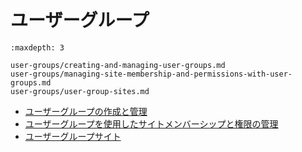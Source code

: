 # ユーザーグループ

```{toctree}
:maxdepth: 3

user-groups/creating-and-managing-user-groups.md
user-groups/managing-site-membership-and-permissions-with-user-groups.md
user-groups/user-group-sites.md
```

- [ユーザーグループの作成と管理](./user-groups/creating-and-managing-user-groups.md)
- [ユーザーグループを使用したサイトメンバーシップと権限の管理](./user-groups/managing-site-membership-and-permissions-with-user-groups.md)
- [ユーザーグループサイト](./user-groups/user-group-sites.md)
